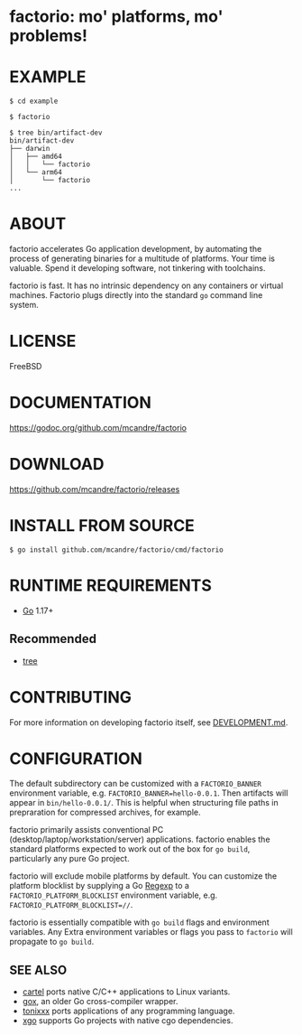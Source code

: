 # factorio: mo' platforms, mo' problems!

# EXAMPLE

```console
$ cd example

$ factorio

$ tree bin/artifact-dev
bin/artifact-dev
├── darwin
│   ├── amd64
│   │   └── factorio
│   └── arm64
│       └── factorio
...
```

# ABOUT

factorio accelerates Go application development, by automating the process of generating binaries for a multitude of platforms. Your time is valuable. Spend it developing software, not tinkering with toolchains.

factorio is fast. It has no intrinsic dependency on any containers or virtual machines. Factorio plugs directly into the standard `go` command line system.

# LICENSE

FreeBSD

# DOCUMENTATION

https://godoc.org/github.com/mcandre/factorio

# DOWNLOAD

https://github.com/mcandre/factorio/releases

# INSTALL FROM SOURCE

```console
$ go install github.com/mcandre/factorio/cmd/factorio
```

# RUNTIME REQUIREMENTS

* [Go](https://golang.org/) 1.17+

## Recommended

* [tree](https://linux.die.net/man/1/tree)

# CONTRIBUTING

For more information on developing factorio itself, see [DEVELOPMENT.md](DEVELOPMENT.md).

# CONFIGURATION

The default subdirectory can be customized with a `FACTORIO_BANNER` environment variable, e.g. `FACTORIO_BANNER=hello-0.0.1`. Then artifacts will appear in `bin/hello-0.0.1/`. This is helpful when structuring file paths in prepraration for compressed archives, for example.

factorio primarily assists conventional PC (desktop/laptop/workstation/server) applications. factorio enables the standard platforms expected to work out of the box for `go build`, particularly any pure Go project.

factorio will exclude mobile platforms by default. You can customize the platform blocklist by supplying a Go [Regexp](https://godoc.org/regexp) to a `FACTORIO_PLATFORM_BLOCKLIST` environment variable, e.g. `FACTORIO_PLATFORM_BLOCKLIST=//`.

factorio is essentially compatible with `go build` flags and environment variables. Any Extra environment variables or flags you pass to `factorio` will propagate to `go build`.

## SEE ALSO

* [cartel](https://github.com/mcandre/cartel) ports native C/C++ applications to Linux variants.
* [gox](https://github.com/mitchellh/gox), an older Go cross-compiler wrapper.
* [tonixxx](https://github.com/mcandre/tonixxx) ports applications of any programming language.
* [xgo](https://github.com/karalabe/xgo) supports Go projects with native cgo dependencies.
